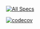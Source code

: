 [![All Specs](https://github.com/cs169/lamorinda-spirit-van/.github/workflows/ci.yml/badge.svg)](https://github.com/cs169/lamorinda-spirit-van/.github/workflows/ci.yml)

[![codecov](https://codecov.io/gh/cs169/lamorinda-spirit-van/graph/badge.svg?token=)](https://codecov.io/gh/cs169/lamorinda-spirit-van)
